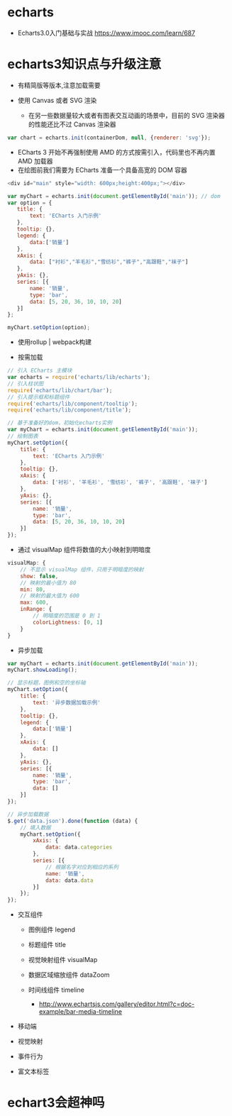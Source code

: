# echarts

- Echarts3.0入门基础与实战 <https://www.imooc.com/learn/687>

# echarts3知识点与升级注意

- 有精简版等版本,注意加载需要
- 使用 Canvas 或者 SVG 渲染

  - 在另一些数据量较大或者有图表交互动画的场景中，目前的 SVG 渲染器的性能还比不过 Canvas 渲染器

```javascript
var chart = echarts.init(containerDom, null, {renderer: 'svg'});
```

- ECharts 3 开始不再强制使用 AMD 的方式按需引入，代码里也不再内置 AMD 加载器
- 在绘图前我们需要为 ECharts 准备一个具备高宽的 DOM 容器

```javascript
<div id="main" style="width: 600px;height:400px;"></div>

var myChart = echarts.init(document.getElementById('main')); // dom
var option = {
   title: {
       text: 'ECharts 入门示例'
   },
   tooltip: {},
   legend: {
       data:['销量']
   },
   xAxis: {
       data: ["衬衫","羊毛衫","雪纺衫","裤子","高跟鞋","袜子"]
   },
   yAxis: {},
   series: [{
       name: '销量',
       type: 'bar',
       data: [5, 20, 36, 10, 10, 20]
   }]
};

myChart.setOption(option);
```

- 使用rollup | webpack构建

- 按需加载

```javascript
// 引入 ECharts 主模块
var echarts = require('echarts/lib/echarts');
// 引入柱状图
require('echarts/lib/chart/bar');
// 引入提示框和标题组件
require('echarts/lib/component/tooltip');
require('echarts/lib/component/title');

// 基于准备好的dom，初始化echarts实例
var myChart = echarts.init(document.getElementById('main'));
// 绘制图表
myChart.setOption({
    title: {
        text: 'ECharts 入门示例'
    },
    tooltip: {},
    xAxis: {
        data: ['衬衫', '羊毛衫', '雪纺衫', '裤子', '高跟鞋', '袜子']
    },
    yAxis: {},
    series: [{
        name: '销量',
        type: 'bar',
        data: [5, 20, 36, 10, 10, 20]
    }]
});
```

- 通过 visualMap 组件将数值的大小映射到明暗度

```javascript
visualMap: {
    // 不显示 visualMap 组件，只用于明暗度的映射
    show: false,
    // 映射的最小值为 80
    min: 80,
    // 映射的最大值为 600
    max: 600,
    inRange: {
        // 明暗度的范围是 0 到 1
        colorLightness: [0, 1]
    }
}
```

- 异步加载

```javascript
var myChart = echarts.init(document.getElementById('main'));
myChart.showLoading();

// 显示标题，图例和空的坐标轴
myChart.setOption({
    title: {
        text: '异步数据加载示例'
    },
    tooltip: {},
    legend: {
        data:['销量']
    },
    xAxis: {
        data: []
    },
    yAxis: {},
    series: [{
        name: '销量',
        type: 'bar',
        data: []
    }]
});

// 异步加载数据
$.get('data.json').done(function (data) {
    // 填入数据
    myChart.setOption({
        xAxis: {
            data: data.categories
        },
        series: [{
            // 根据名字对应到相应的系列
            name: '销量',
            data: data.data
        }]
    });
});
```

- 交互组件

  - 图例组件 legend
  - 标题组件 title
  - 视觉映射组件 visualMap
  - 数据区域缩放组件 dataZoom
  - 时间线组件 timeline

    - <http://www.echartsjs.com/gallery/editor.html?c=doc-example/bar-media-timeline>

- 移动端

- 视觉映射

- 事件行为

- 富文本标签

# echart3会超神吗
